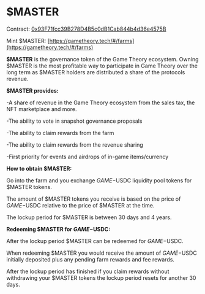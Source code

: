 # $MASTER

Contract: [0x93F71fcc39B278D4B5c0dB1Cab844b4d36e4575B](https://snowtrace.io/address/0x93f71fcc39b278d4b5c0db1cab844b4d36e4575b)

Mint $MASTER: [https://gametheory.tech/#/farms](https://gametheory.tech/#/farms)



**$MASTER** is the governance token of the Game Theory ecosystem. Owning $MASTER is the most profitable way to participate in Game Theory over the long term as $MASTER holders are distributed a share of the protocols revenue.&#x20;



**$MASTER provides:**

\-A share of revenue in the Game Theory ecosystem from the sales tax, the NFT marketplace and more.

\-The ability to vote in snapshot governance proposals

\-The ability to claim rewards from the farm

\-The ability to claim rewards from the revenue sharing

\-First priority for events and airdrops of in-game items/currency&#x20;



**How to obtain $MASTER:**

Go into the farm and you exchange $GAME-$USDC liquidity pool tokens for $MASTER tokens.

The amount of $MASTER tokens you receive is based on the price of $GAME-$USDC relative to the price of $MASTER at the time.

The lockup period for $MASTER is between 30 days and 4 years.



**Redeeming $MASTER for $GAME-$USDC:**

After the lockup period $MASTER can be redeemed for $GAME-$USDC.

When redeeming $MASTER you would receive the amount of $GAME-$USDC initially deposited plus any pending farm rewards and fee rewards.

After the lockup period has finished if you claim rewards without withdrawing your $MASTER tokens the lockup period resets for another 30 days.&#x20;


